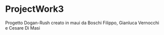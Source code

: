 # ProjectWork3
Progetto Dogan-Rush creato in maui da Boschi Filippo, Gianluca Vernocchi e Cesare Di Masi
